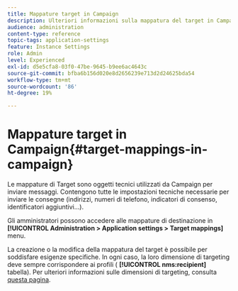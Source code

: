 ```yaml
---
title: Mappature target in Campaign
description: Ulteriori informazioni sulla mappatura del target in Campaign Standard
audience: administration
content-type: reference
topic-tags: application-settings
feature: Instance Settings
role: Admin
level: Experienced
exl-id: d5e5cfa8-03f0-47be-9645-b9ee6ac4643c
source-git-commit: bfba6b156d020e8d2656239e713d2d24625bda54
workflow-type: tm+mt
source-wordcount: '86'
ht-degree: 19%

---
```


# Mappature target in Campaign{#target-mappings-in-campaign}

Le mappature di Target sono oggetti tecnici utilizzati da Campaign per inviare messaggi. Contengono tutte le impostazioni tecniche necessarie per inviare le consegne (indirizzi, numeri di telefono, indicatori di consenso, identificatori aggiuntivi...).

Gli amministratori possono accedere alle mappature di destinazione in **[!UICONTROL Administration > Application settings > Target mappings]** menu.

La creazione o la modifica della mappatura del target è possibile per soddisfare esigenze specifiche. In ogni caso, la loro dimensione di targeting deve sempre corrispondere ai profili ( **[!UICONTROL nms:recipient]** tabella). Per ulteriori informazioni sulle dimensioni di targeting, consulta [questa pagina](../../automating/using/query.md#targeting-dimensions-and-resources).
